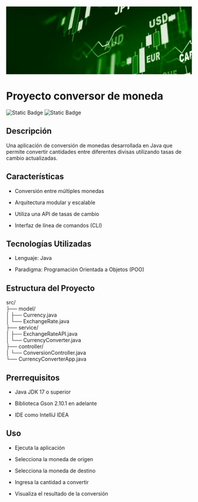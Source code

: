 ![Wallpaper](./assets/img/CurrencyImage.jpg)

# Proyecto conversor de moneda

![Static Badge](https://img.shields.io/badge/powered_by-Oracle-C34131?style=for-the-badge)
![Static Badge](https://img.shields.io/badge/alura-051933?style=for-the-badge)

## Descripción

Una aplicación de conversión de monedas desarrollada en Java que permite convertir cantidades entre diferentes divisas utilizando tasas de cambio actualizadas.

## Características

- Conversión entre múltiples monedas

- Arquitectura modular y escalable

- Utiliza una API de tasas de cambio

- Interfaz de línea de comandos (CLI)

## Tecnologías Utilizadas

- Lenguaje: Java

- Paradigma: Programación Orientada a Objetos (POO)

##  Estructura del Proyecto

src/  
├── model/  
│   ├── Currency.java  
│   └── ExchangeRate.java  
├── service/  
│   ├── ExchangeRateAPI.java  
│   └── CurrencyConverter.java  
├── controller/  
│   └── ConversionController.java  
└── CurrencyConverterApp.java  

## Prerrequisitos

- Java JDK 17 o superior

- Biblioteca Gson 2.10.1 en adelante

- IDE como IntelliJ IDEA

## Uso

- Ejecuta la aplicación

- Selecciona la moneda de origen

- Selecciona la moneda de destino

- Ingresa la cantidad a convertir

- Visualiza el resultado de la conversión